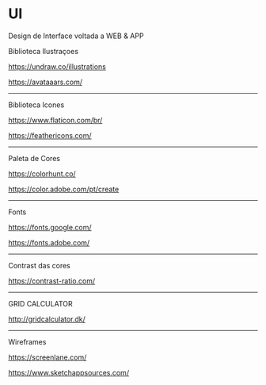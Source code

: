 # UI
Design de Interface voltada a WEB &amp; APP

Biblioteca Ilustraçoes

https://undraw.co/illustrations

https://avataaars.com/
____________________________________________________________________________________________________________________________________________________

Biblioteca Icones

https://www.flaticon.com/br/

https://feathericons.com/
_____________________________________________________________________________________________________________________________________________________

Paleta de Cores

https://colorhunt.co/

https://color.adobe.com/pt/create
_____________________________________________________________________________________________________________________________________________________

Fonts

https://fonts.google.com/

https://fonts.adobe.com/

_____________________________________________________________________________________________________________________________________________________
Contrast das cores

https://contrast-ratio.com/

______________________________________________________________________________________________________________________________________________________
GRID CALCULATOR

http://gridcalculator.dk/
_______________________________________________________________________________________________________________________________________________________
Wireframes

https://screenlane.com/

https://www.sketchappsources.com/

